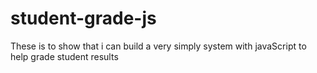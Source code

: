 # student-grade-js
 These is to show that i can build a very simply system with javaScript to help grade student results 
